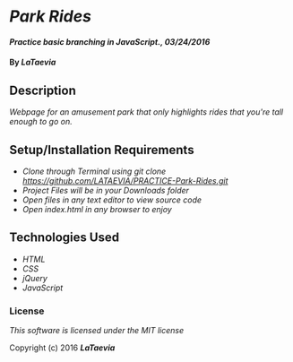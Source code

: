 # _Park Rides_

#### _Practice basic branching in JavaScript., 03/24/2016_

#### By _**LaTaevia**_

## Description

_Webpage for an amusement park that only highlights rides that you're tall enough to go on._

## Setup/Installation Requirements

* _Clone through Terminal using git clone https://github.com/LATAEVIA/PRACTICE-Park-Rides.git_
* _Project Files will be in your Downloads folder_
* _Open files in any text editor to view source code_
* _Open index.html in any browser to enjoy_

## Technologies Used

* _HTML_
* _CSS_
* _jQuery_
* _JavaScript_

### License

*This software is licensed under the MIT license*

Copyright (c) 2016 **_LaTaevia_**

